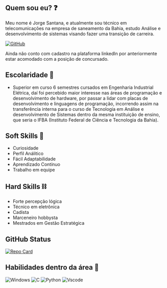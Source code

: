 ## Quem sou eu? ❓

Meu nome é Jorge Santana, e atualmente sou técnico em telecomunicações na empresa de saneamento da Bahia, estudo Análise e desenvolvimento de sistemas visando fazer uma transição de carreira. 

[![GitHub](https://img.shields.io/badge/GitHub-100000?style=for-the-badge&logo=github&logoColor=white)](https://github.com/BiLiCoMoN)

Ainda não conto com cadastro na plataforma linkedIn por anteriormente estar acomodado com a posição de concursado.

## Escolaridade 📖

- Superior em curso 
    6 semestres cursados em Engenharia Industrial Elétrica, daí foi percebido maior interesse nas áreas de programação e desenvolvimento de hardware, por passar a lidar com placas de desenvolvimento e linguagens de programação, incorrendo assim na transferência interna para o curso de Tecnologia em Análise e desenvolvimento de Sistemas dentro da mesma instituição de ensino, que seria o IFBA (Instituto Federal de Ciência e Tecnologia da Bahia).

## Soft Skills 🧻

- Curiosidade
- Perfil Análitico
- Fácil Adaptabilidade
- Aprendizado Contínuo
- Trabalho em equipe

## Hard Skills ⛓️

- Forte percepção lógica
- Técnico em eletrônica
- Cadista
- Marceneiro hobbysta
- Mestrados em Gestão Estratégica

## GitHub Status

[![Repo Card](https://github-readme-stats.vercel.app/api/pin/?username=BiLiCoMoN&repo=bilicomon.github.io&bg_color=000&border_color=30A3DC&show_icons=true&icon_color=30A3DC&title_color=E94D5F&text_color=FFF)](https://github.com/BiLiCoMoN/bilicomon.github.io)

## Habilidades dentro da área 💠

![Windows](https://img.shields.io/badge/Windows-000?style=for-the-badge&logo=windows&logoColor=2CA5E0) ![C](https://img.shields.io/badge/C-00599C?style=for-the-badge&logo=c&logoColor=white) ![Python](https://img.shields.io/badge/python-3670A0?style=for-the-badge&logo=python&logoColor=ffdd54) ![Vscode](https://img.shields.io/badge/Vscode-007ACC?style=for-the-badge&logo=visual-studio-code&logoColor=white)


